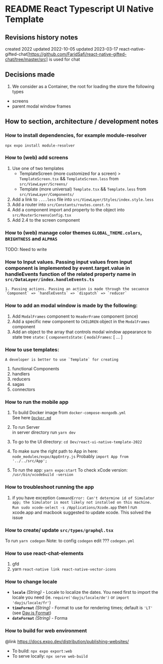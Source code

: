 # README React Typescript UI Native Template

## Revisions history notes

created 2022
updated 2022-10-05
updated 2023-03-17
react-native-gifted-chat[https://github.com/FaridSafi/react-native-gifted-chat/tree/master/src] is used for chat

## Decisions made

1. We consider as a Container, the root for loading the store the following types

- screens
- parent modal window frames

## How to section, architecture / development notes

### How to install dependencies, for example module-resolver

`npx expo install module-resolver`

### How to (web) add screens

1.  Use one of two templates
    - TemplateScreen (more customized for a screen) > `TemplateScreen.tsx` && `TemplateScreen.less` from `src/ViewLayer/Screens/`
    - Template (more universal) `Template.tsx` && `Template.less` from `src/ViewLayer/Components/`
2.  Add a link to `....less` file into `src/ViewLayer/Styles/index.style.less`
3.  Add a router into `src/Constants/routes.const.ts`
4.  Add a component import and property to the object into `src/RouterScreensConfig.tsx`
5.  Add 2.4 to the screen component

### How to (web) manage color themes `GLOBAL_THEME.colors`, `BRIGHTNESS` and `ALPHAS`

TODO: Need to write

### How to Input values. Passing input values from input component is implemented by event.target.value in handleEvents function of the related property name in `src/DataLayer/index.handleEvents.ts`

    1. Passing actions. Passing an action is made through the secuence `Component` => `handleEvents` => `dispatch` => `reducer`

### How to add an modal window is made by the following:

1.  Add `ModalFrames` component to `HeaderFrame` component (once)
2.  Add a specific new component to `CHILDREN` object in the `ModalFrames` component
3.  Add an object to the array that controls modal window appearance to state tree `state`: { `componentsState`: {
    `modalFrames`: [ ... ]

### How to use templates:

    A developer is better to use `Template` for creating

1.  functional Components
2.  handlers
3.  reducers
4.  sagas
5.  connectors

### How to run the mobile app

1.  To build Docker image from `docker-compose-mongodb.yml`\
    See here [`Docker.md`](https://github.com/ybeaz/manuals/blob/main/Docker.md)

2.  To run Server\
    in server directory run `yarn dev`

3.  To go to the UI directory: `cd Dev/react-ui-native-template-2022`

4.  To make sure the right path to App in here: `node_modules/expo/AppEntry.js`
    Probably `import App from '../../src/App';`

5.  To run the app: `yarn expo:start`
    To check xCode version: `/usr/bin/xcodebuild -version`

### How to troubleshoot running the app

1. if you have exception `CommandError: Can't determine id of Simulator app; the Simulator is most likely not installed on this machine. Run sudo xcode-select -s /Applications/Xcode.app` then I run xcode.app and macbook suggested to update xcode. This solved the issue

### How to create/ update `src/types/graphql.tsx`

To run `yarn codegen`
Note: to config `codegen` edit ??? `codegen.yml`

### How to use react-chat-elements

1. gfd
2. yarn `react-native link react-native-vector-icons`

### How to change locale

- **`locale`** _(String)_ - Locale to localize the dates. You need first to import the locale you need (ie. `require('dayjs/locale/de')` or `import 'dayjs/locale/fr'`)
- **`timeFormat`** _(String)_ - Format to use for rendering times; default is `'LT'` (see [Day.js Format](https://day.js.org/docs/en/display/format))
- **`dateFormat`** _(String)_ - Forma

### How to build for web environment

@link https://docs.expo.dev/distribution/publishing-websites/

- To build: `npx expo export:web`
- To serve locally: `npx serve web-build`
